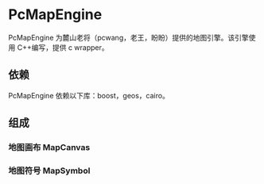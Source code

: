 # PcMapEngine

PcMapEngine 为麓山老将（pcwang，老王，盼盼）提供的地图引擎。该引擎使用 C++编写，提供 c wrapper。

## 依赖

PcMapEngine 依赖以下库：boost，geos，cairo。

## 组成

### 地图画布 MapCanvas

### 地图符号 MapSymbol
